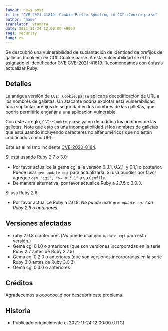 ```yaml
---
layout: news_post
title: "CVE-2021-41819: Cookie Prefix Spoofing in CGI::Cookie.parse"
author: "mame"
translator: vtamara
date: 2021-11-24 12:00:00 +0000
tags: security
lang: es
---
```


Se descubrió una vulnerabilidad de suplantación de identidad de prefijos de
galletas (cookies) en CGI::Cookie.parse.
A esta vulnerabilidad se el ha asignado el identificador
CVE [CVE-2021-41819](https://nvd.nist.gov/vuln/detail/CVE-2021-41819).
Recomendamos con énfasis actualizar Ruby.

## Detalles

La antigua versión de `CGI::Cookie.parse` aplicaba decodificación de URL a los
nombres de galletas.
Un atacante podría explotar esta vulnerabilidad para suplantar prefijos de
seguridad en los nombres de las galletas, que podría permitirle engañar
a una aplicación vulnerable.

Con este arreglo, `CGI::Cookie.parse` ya no decodifica los nombres
de las galletas.
Note que esto es una incompatibilidad si los nombres de galletas que
está usando incluyendo carácteres no alfanuméricos que no están
codificados como URL.

Este es el mismo incidente [CVE-2020-8184](https://nvd.nist.gov/vuln/detail/CVE-2020-8184).

Si está usando Ruby 2.7 o 3.0:

* Por favor actualice la gema cgi a la versión 0.3.1, 0.2,1, y 0.1,1
  o posterior.  Puede usar `gem update cgi` para actualizarla. Si usa
  bundler por favor agregue `gem "cgi", ">= 0.3.1"` a su `Gemfile`.
* De manera alternativa, por favor actualice Ruby a 2.7.5 o 3.0.3.

Si usa Ruby 2.6:

* Por favor actualice Ruby a 2.6.9. *No puede usar `gem update cgi` con Ruby 2.6
  o anteriores.*

## Versiones afectadas

* ruby 2.6.8 o anteriores (*No* puede usar `gem update cgi` para esta versión.)
* Gema cgi 0.1.0 o anteriores (que son versiones incorporadas en la serie Ruby 2.7 antes de Ruby 2.7.5)
* Gema cgi 0.2.0 o anteriores (que son versiones incorporadas en la serie Ruby 3.0 antes de Ruby 3.0.3)
* Gema cgi 0.3.0 o anteriores

## Créditos

Agradecemos a [ooooooo_q](https://hackerone.com/ooooooo_q) por descubrir
este problema.

## Historia

* Publicado originalmente el 2021-11-24 12:00:00 (UTC)
